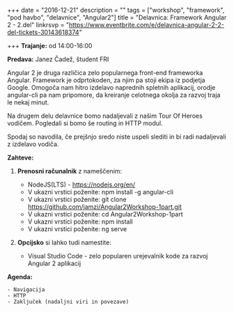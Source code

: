 +++
date = "2016-12-21"
description = ""
tags = ["workshop", "framework", "pod havbo", "delavnice", "Angular2"]
title = "Delavnica: Framework Angular 2 - 2.del"
linkrsvp = "https://www.eventbrite.com/e/delavnica-angular-2-2-del-tickets-30143618374"

+++
**Trajanje:** od 14:00-16:00

**Predava:** Janez Čadež, študent FRI

Angular 2 je druga različica zelo popularnega front-end frameworka Angular. Framework je odprtokoden, za njim pa stoji ekipa iz podjetja Google.
Omogoča nam hitro izdelavo naprednih spletnih aplikacij, orodje angular-cli pa nam pripomore, da kreiranje celotnega okolja za razvoj traja le nekaj minut.

<!--more-->

Na drugem delu delavnice bomo nadaljevali z našim Tour Of Heroes vodičem. Pogledali si bomo še routing in HTTP modul. 

Spodaj so navodila, če prejšnjo sredo niste uspeli slediti in bi radi nadaljevali z izdelavo vodiča.

**Zahteve:**

1. **Prenosni računalnik** z nameščenim:

   - NodeJS(LTS) - https://nodejs.org/en/
   - V ukazni vrstici poženite: npm install -g angular-cli
   - V ukazni vrstici poženite: git clone https://github.com/jamzi/Angular2Workshop-1part.git
   - V ukazni vrstici poženite: cd Angular2Workshop-1part
   - V ukazni vrstici poženite: npm install
   - V ukazni vrstici poženite: ng serve
  
2. **Opcijsko** si lahko tudi namestite:

   - Visual Studio Code - zelo popularen urejevalnik kode za razvoj Angular 2 aplikacij
   
**Agenda:**

    - Navigacija
    - HTTP
    - Zaključek (nadaljni viri in povezave)
